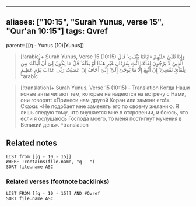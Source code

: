
---
aliases: ["10:15", "Surah Yunus, verse 15", "Qur'an 10:15"]
tags: Qvref
---

parent:: [[q - Yunus (10)|Yunus]]

> [!arabic]+ Surah Yunus, Verse 15 (10:15)
> <span class="quran-arabic">وَإِذَا تُتْلَىٰ عَلَيْهِمْ ءَايَاتُنَا بَيِّنَـٰتٍ ۙ قَالَ ٱلَّذِينَ لَا يَرْجُونَ لِقَآءَنَا ٱئْتِ بِقُرْءَانٍ غَيْرِ هَـٰذَآ أَوْ بَدِّلْهُ ۚ قُلْ مَا يَكُونُ لِىٓ أَنْ أُبَدِّلَهُۥ مِن تِلْقَآئِ نَفْسِىٓ ۖ إِنْ أَتَّبِعُ إِلَّا مَا يُوحَىٰٓ إِلَىَّ ۖ إِنِّىٓ أَخَافُ إِنْ عَصَيْتُ رَبِّى عَذَابَ يَوْمٍ عَظِيمٍ</span>
^arabic

> [!translation]+ Surah Yunus, Verse 15 (10:15) - Translation
> Когда Наши ясные аяты читают тем, которые не надеются на встречу с Нами, они говорят: «Принеси нам другой Коран или замени его!». Скажи: «Не подобает мне заменять его по своему желанию. Я лишь следую тому, что внушается мне в откровении, и боюсь, что если я ослушаюсь Господа моего, то меня постигнут мучения в Великий день».
^translation



## Related notes
```dataview
LIST from [[q - 10 - 15]]
WHERE !contains(file.name, "q - ")
SORT file.name ASC
```

### Related verses (footnote backlinks)
```dataview
LIST FROM [[q - 10 - 15]] AND #Qvref
SORT file.name ASC
```

